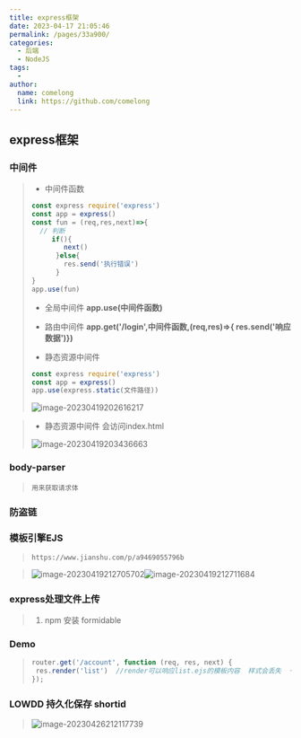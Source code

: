 ```yaml
---
title: express框架
date: 2023-04-17 21:05:46
permalink: /pages/33a900/
categories:
  - 后端
  - NodeJS
tags:
  - 
author: 
  name: comelong
  link: https://github.com/comelong
---
```

##  express框架

### 中间件

>- 中间件函数
>
>  ```js
>  const express require('express')
>  const app = express()
>  const fun = (req,res,next)=>{
>    // 判断
>       if(){
>          next()
>        }else{
>          res.send('执行错误')    
>        }
>  }
>  app.use(fun)
>  ```
>
>- 全局中间件   **app.use(中间件函数)**
>
>- 路由中间件   **app.get('/login',中间件函数,(req,res)=>{  res.send('响应数据')})**
>
>- 静态资源中间件
>
>  ```js
>  const express require('express')
>  const app = express()
>  app.use(express.static(文件路径))
>  ```
>
>  ![image-20230419202616217](C:\Users\MI\AppData\Roaming\Typora\typora-user-images\image-20230419202616217.png)
>
>  

>- 静态资源中间件  会访问index.html
>
>![image-20230419203436663](C:\Users\MI\AppData\Roaming\Typora\typora-user-images\image-20230419203436663.png)

### body-parser 

>`用来获取请求体`

### 防盗链

### 模板引擎EJS

>`https://www.jianshu.com/p/a9469055796b`

>![image-20230419212705702](C:\Users\MI\AppData\Roaming\Typora\typora-user-images\image-20230419212705702.png)![image-20230419212711684](C:\Users\MI\AppData\Roaming\Typora\typora-user-images\image-20230419212711684.png)

### express处理文件上传

>1. npm 安装 formidable

### Demo

>```js
>router.get('/account', function (req, res, next) {
>  res.render('list')  //render可以响应list.ejs的模板内容  样式会丢失  一定要查看路径信息
>});
>```

### LOWDD 持久化保存  shortid

>![image-20230426212117739](C:\Users\MI\AppData\Roaming\Typora\typora-user-images\image-20230426212117739.png)

### 
